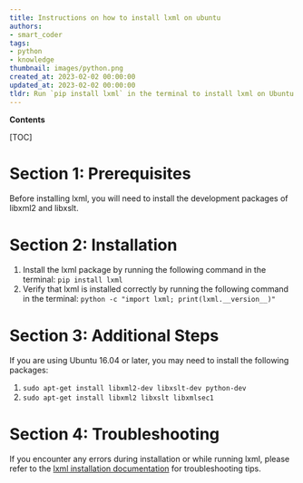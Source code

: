 ```yaml
---
title: Instructions on how to install lxml on ubuntu
authors:
- smart_coder
tags:
- python
- knowledge
thumbnail: images/python.png
created_at: 2023-02-02 00:00:00
updated_at: 2023-02-02 00:00:00
tldr: Run `pip install lxml` in the terminal to install lxml on Ubuntu in Python.
---
```


**Contents**

[TOC]

# Section 1: Prerequisites 
Before installing lxml, you will need to install the development packages of libxml2 and libxslt. 

# Section 2: Installation
1. Install the lxml package by running the following command in the terminal: 
   `pip install lxml`
2. Verify that lxml is installed correctly by running the following command in the terminal: 
   `python -c "import lxml; print(lxml.__version__)"`

# Section 3: Additional Steps
If you are using Ubuntu 16.04 or later, you may need to install the following packages:

1. `sudo apt-get install libxml2-dev libxslt-dev python-dev`
2. `sudo apt-get install libxml2 libxslt libxmlsec1`

# Section 4: Troubleshooting
If you encounter any errors during installation or while running lxml, please refer to the [lxml installation documentation](https://lxml.de/installation.html) for troubleshooting tips.
